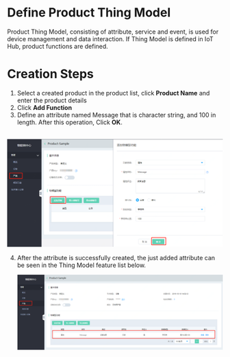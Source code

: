 # Define Product Thing Model

Product Thing Model, consisting of attribute, service and event, is used for device management and data interaction. If Thing Model is defined in IoT Hub, product functions are defined.

# Creation Steps

1. Select a created product in the product list, click **Product Name** and enter the product details
2. Click **Add Function**
3. Define an attribute named Message that is character string, and 100 in length. After this operation, Click **OK**.

​       ![添加物模型](../../../../image/IoT/IoT-Hub/Ting-Model-Creation1.png)

4. After the attribute is successfully created, the just added attribute can be seen in the Thing Model feature list below.

   ![添加物模型完毕](../../../../image/IoT/IoT-Hub/Ting-Model-Creation2.png)

